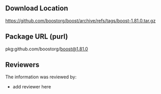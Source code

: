 ## Download Location

https://github.com/boostorg/boost/archive/refs/tags/boost-1.81.0.tar.gz

## Package URL (purl)

pkg:github.com/boostorg/boost@1.81.0

## Reviewers

The information was reviewed by:

* add reviewer here
